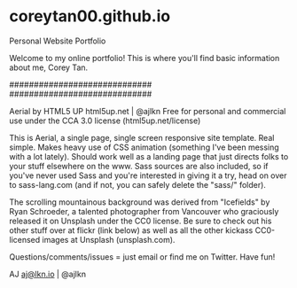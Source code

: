 # coreytan00.github.io
Personal Website Portfolio

Welcome to my online portfolio! 
This is where you'll find basic information about me, Corey Tan.





#############################
#############################

Aerial by HTML5 UP
html5up.net | @ajlkn
Free for personal and commercial use under the CCA 3.0 license (html5up.net/license)


This is Aerial, a single page, single screen responsive site template. Real simple.
Makes heavy use of CSS animation (something I've been messing with a lot lately).
Should work well as a landing page that just directs folks to your stuff elsewhere
on the www. Sass sources are also included, so if you've never used Sass and you're
interested in giving it a try, head on over to sass-lang.com (and if not, you can
safely delete the "sass/" folder).

The scrolling mountainous background was derived from "Icefields" by Ryan Schroeder,
a talented photographer from Vancouver who graciously released it on Unsplash under
the CC0 license. Be sure to check out his other stuff over at flickr (link below)
as well as all the other kickass CC0-licensed images at Unsplash (unsplash.com).

Questions/comments/issues = just email or find me on Twitter. Have fun!

AJ
aj@lkn.io | @ajlkn

